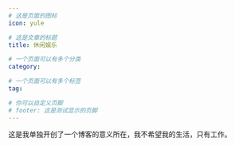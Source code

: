 ```yaml
---
# 这是页面的图标
icon: yule

# 这是文章的标题
title: 休闲娱乐

# 一个页面可以有多个分类
category: 

# 一个页面可以有多个标签
tag: 

# 你可以自定义页脚
# footer: 这是测试显示的页脚
---
```






这是我单独开创了一个博客的意义所在，我不希望我的生活，只有工作。
